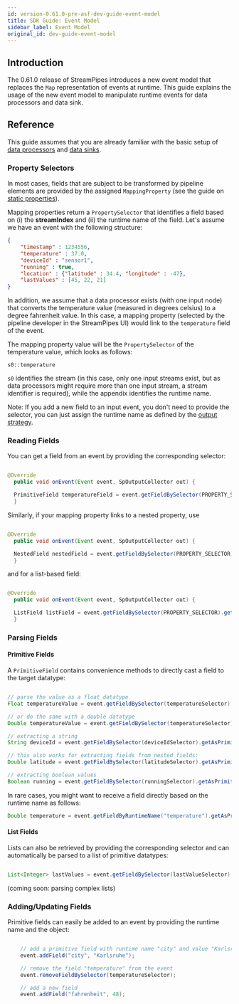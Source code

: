 ```yaml
---
id: version-0.61.0-pre-asf-dev-guide-event-model
title: SDK Guide: Event Model
sidebar_label: Event Model
original_id: dev-guide-event-model
---
```


## Introduction

The 0.61.0 release of StreamPipes introduces a new event model that replaces the ``Map`` representation of events at runtime. This guide explains the usage of the new event model to manipulate runtime events for data processors and data sink.

## Reference

This guide assumes that you are already familiar with the basic setup of [data processors](dev-guide-processor-sdk.md) and [data sinks](dev-guide-sink-sdk.md).

### Property Selectors

In most cases, fields that are subject to be transformed by pipeline elements are provided by the assigned ``MappingProperty`` (see the guide on [static properties](dev-guide-static-properties.md)).

Mapping properties return a ``PropertySelector`` that identifies a field based on (i) the **streamIndex** and (ii) the runtime name of the field.
Let's assume we have an event with the following structure:

```json
{
    "timestamp" : 1234556,
    "temperature" : 37.0,
    "deviceId" : "sensor1",
    "running" : true,
    "location" : {"latitude" : 34.4, "longitude" : -47},
    "lastValues" : [45, 22, 21]
}
```

In addition, we assume that a data processor exists (with one input node) that converts the temperature value (measured in degrees celsius) to a degree fahrenheit value.
In this case, a mapping property (selected by the pipeline developer in the StreamPipes UI) would link to the ``temperature`` field of the event.

The mapping property value will be the ``PropertySelector`` of the temperature value, which looks as follows:

```
s0::temperature
```

``s0`` identifies the stream (in this case, only one input streams exist, but as data processors might require more than one input stream, a stream identifier is required), while the appendix identifies the runtime name.

Note: If you add a new field to an input event, you don't need to provide the selector, you can just assign the runtime name as defined by the [output strategy](dev-guide-output-strategies.md).

### Reading Fields

You can get a field from an event by providing the corresponding selector:

```java

@Override
  public void onEvent(Event event, SpOutputCollector out) {

  PrimitiveField temperatureField = event.getFieldBySelector(PROPERTY_SELECTOR).getAsPrimitive();
  }

```

Similarly, if your mapping property links to a nested property, use

```java

@Override
  public void onEvent(Event event, SpOutputCollector out) {

  NestedField nestedField = event.getFieldBySelector(PROPERTY_SELECTOR).getAsNested();
  }

```

and for a list-based field:

```java

@Override
  public void onEvent(Event event, SpOutputCollector out) {

  ListField listField = event.getFieldBySelector(PROPERTY_SELECTOR).getAsList();
  }

```

### Parsing Fields

#### Primitive Fields

A ``PrimitiveField`` contains convenience methods to directly cast a field to the target datatype:

```java

// parse the value as a float datatype
Float temperatureValue = event.getFieldBySelector(temperatureSelector).getAsPrimitive().getAsFloat();

// or do the same with a double datatype
Double temperatureValue = event.getFieldBySelector(temperatureSelector).getAsPrimitive().getAsDouble();

// extracting a string
String deviceId = event.getFieldBySelector(deviceIdSelector).getAsPrimitive().getAsString();

// this also works for extracting fields from nested fields:
Double latitude = event.getFieldBySelector(latitudeSelector).getAsPrimitive().getAsDouble();

// extracting boolean values
Boolean running = event.getFieldBySelector(runningSelector).getAsPrimitive().getAsBoolean();
```

In rare cases, you might want to receive a field directly based on the runtime name as follows:

```java
Double temperature = event.getFieldByRuntimeName("temperature").getAsPrimitive().getAsDouble();
```

#### List Fields

Lists can also be retrieved by providing the corresponding selector and can automatically be parsed to a list of primitive datatypes:

```java

List<Integer> lastValues = event.getFieldBySelector(lastValueSelector).getAsList().parseAsSimpleType(Integer.class);

```

(coming soon: parsing complex lists)


### Adding/Updating Fields

Primitive fields can easily be added to an event by providing the runtime name and the object:

```java

    // add a primitive field with runtime name "city" and value "Karlsruhe"
    event.addField("city", "Karlsruhe");

    // remove the field "temperature" from the event
    event.removeFieldBySelector(temperatureSelector);

    // add a new field
    event.addField("fahrenheit", 48);
```
